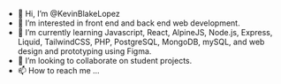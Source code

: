 - 👋 Hi, I’m @KevinBlakeLopez
- 👀 I’m interested in front end and back end web development.
- 🌱 I’m currently learning Javascript, React, AlpineJS, Node.js, Express, Liquid, TailwindCSS, PHP, PostgreSQL, MongoDB, mySQL, and web design and prototyping using Figma.
- 💞️ I’m looking to collaborate on student projects.
- 📫 How to reach me ...

<!---
KevinBlakeLopez/KevinBlakeLopez is a ✨ special ✨ repository because its `README.md` (this file) appears on your GitHub profile.
You can click the Preview link to take a look at your changes.
--->
